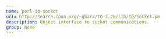 ```yaml
---
name: perl-io-socket
url: http://search.cpan.org/~gbarr/IO-1.25/lib/IO/Socket.pm
description: Object interface to socket communications.
group: None
---
```

